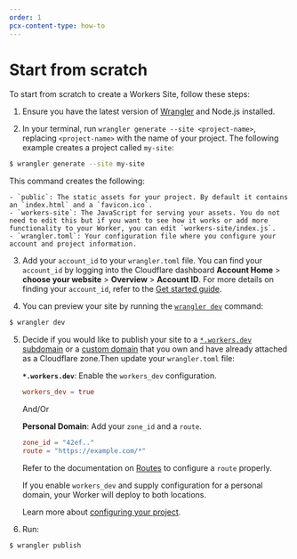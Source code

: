 ```yaml
---
order: 1
pcx-content-type: how-to
---
```


# Start from scratch

To start from scratch to create a Workers Site, follow these steps:

1. Ensure you have the latest version of [Wrangler](/cli-wrangler/install-update#update) and Node.js installed.

2. In your terminal, run `wrangler generate --site <project-name>`, replacing `<project-name>` with the name of your project. The following example creates a project called `my-site`:

  ```sh
  $ wrangler generate --site my-site
  ```

  This command creates the following:

    - `public`: The static assets for your project. By default it contains an `index.html` and a `favicon.ico`.
    - `workers-site`: The JavaScript for serving your assets. You do not need to edit this but if you want to see how it works or add more functionality to your Worker, you can edit `workers-site/index.js`.
    - `wrangler.toml`: Your configuration file where you configure your account and project information.

3. Add your `account_id` to your `wrangler.toml` file. You can find your `account_id` by logging into the Cloudflare dashboard **Account Home** > **choose your website** > **Overview** > **Account ID**. For more details on finding your `account_id`, refer to the [Get started guide](/get-started/guide#6a-obtaining-your-account-id-and-zone-id).

4. You can preview your site by running the [`wrangler dev`](/cli-wrangler/commands#dev) command:

  ```sh
  $ wrangler dev
  ```

5. Decide if you would like to publish your site to a [`*.workers.dev` subdomain](/get-started/guide#configure-for-deploying-to-workersdev) or a [custom domain](/get-started/guide#optional-configure-for-deploying-to-a-registered-domain) that you own and have already attached as a Cloudflare zone.Then update your `wrangler.toml` file:

    **`*.workers.dev`**: Enable the `workers_dev` configuration.

    ```toml
    workers_dev = true
    ```
  
    And/Or

    **Personal Domain**: Add your `zone_id` and a `route`.

    ```toml
    zone_id = "42ef.."
    route = "https://example.com/*"
    ```

    <Aside type="note">

    Refer to the documentation on [Routes](/platform/routes) to configure a `route` properly.

    </Aside>
  
    If you enable `workers_dev` and supply configuration for a personal domain, your Worker will deploy to both locations.

    Learn more about [configuring your project](/get-started/guide#7-configure-your-project-for-deployment).

6. Run:

  ```sh
  $ wrangler publish
  ```
